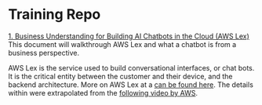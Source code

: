 # Training Repo

[1. Business Understanding for Building AI Chatbots in the Cloud (AWS Lex)](/training/business_understanding_lex.md)
</br>This document will walkthrough AWS Lex and what a chatbot is from a business perspective. 

AWS Lex is the service used to build conversational interfaces, or chat bots. It is the critical entity between the customer and their device, and the backend architecture. More on AWS Lex at a [can be found here](https://aws.amazon.com/lex). The details within were extrapolated from the [following video by AWS](https://youtu.be/qe9nRU6ZHAI). 
